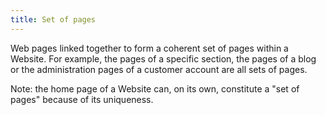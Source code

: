 ```yaml
---
title: Set of pages
---
```


Web pages linked together to form a coherent set of pages within a Website. For example, the pages of a specific section, the pages of a blog or the administration pages of a customer account are all sets of pages.

Note: the home page of a Website can, on its own, constitute a "set of pages" because of its uniqueness.
